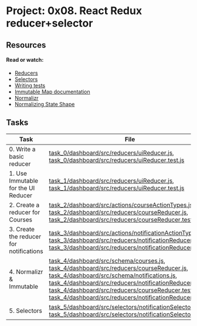 # Project: 0x08. React Redux reducer+selector

## Resources

#### Read or watch:

- [Reducers](https://intranet.alxswe.com/rltoken/SzgQcaVZ6qtF1ccU-S2DiA)
- [Selectors](https://intranet.alxswe.com/rltoken/m3ctiAA74QV6YYqZ8YBZTQ)
- [Writing tests](https://intranet.alxswe.com/rltoken/E5mFy6WxHnMfIwxYhy2gzw)
- [Immutable Map documentation](https://intranet.alxswe.com/rltoken/oeA22lgPb_GvU1nOzWoA3w)
- [Normalizr](https://intranet.alxswe.com/rltoken/fmN8EIQtqvKbLVgJuRyM0Q)
- [Normalizing State Shape](https://intranet.alxswe.com/rltoken/wCbecNeGJhMu3hu38S7RCw)

## Tasks

| Task                                    | File                                                                                                                                                                                                                                                                                                                                                                                                                                                                                                                                                                                                                                           |
| --------------------------------------- | ---------------------------------------------------------------------------------------------------------------------------------------------------------------------------------------------------------------------------------------------------------------------------------------------------------------------------------------------------------------------------------------------------------------------------------------------------------------------------------------------------------------------------------------------------------------------------------------------------------------------------------------------- |
| 0. Write a basic reducer                | [task_0/dashboard/src/reducers/uiReducer.js](./task_0/dashboard/src/reducers/uiReducer.js), [task_0/dashboard/src/reducers/uiReducer.test.js](./task_0/dashboard/src/reducers/uiReducer.test.js)                                                                                                                                                                                                                                                                                                                                                                                                                                               |
| 1. Use Immutable for the UI Reducer     | [task_1/dashboard/src/reducers/uiReducer.js](./task_1/dashboard/src/reducers/uiReducer.js), [task_1/dashboard/src/reducers/uiReducer.test.js](./task_1/dashboard/src/reducers/uiReducer.test.js)                                                                                                                                                                                                                                                                                                                                                                                                                                               |
| 2. Create a reducer for Courses         | [task_2/dashboard/src/actions/courseActionTypes.js](./task_2/dashboard/src/actions/courseActionTypes.js), [task_2/dashboard/src/reducers/courseReducer.js](./task_2/dashboard/src/reducers/courseReducer.js), [task_2/dashboard/src/reducers/courseReducer.test.js](./task_2/dashboard/src/reducers/courseReducer.test.js)                                                                                                                                                                                                                                                                                                                     |
| 3. Create the reducer for notifications | [task_3/dashboard/src/actions/notificationActionTypes.js](./task_3/dashboard/src/actions/notificationActionTypes.js), [task_3/dashboard/src/reducers/notificationReducer.js](./task_3/dashboard/src/reducers/notificationReducer.js), [task_3/dashboard/src/reducers/notificationReducer.test.js](./task_3/dashboard/src/reducers/notificationReducer.test.js)                                                                                                                                                                                                                                                                                 |
| 4. Normalizr & Immutable                | [task_4/dashboard/src/schema/courses.js](./task_4/dashboard/src/schema/courses.js), [task_4/dashboard/src/reducers/courseReducer.js](./task_4/dashboard/src/reducers/courseReducer.js), [task_4/dashboard/src/schema/notifications.js](./task_4/dashboard/src/schema/notifications.js), [task_4/dashboard/src/reducers/notificationReducer.js](./task_4/dashboard/src/reducers/notificationReducer.js), [task_4/dashboard/src/reducers/courseReducer.test.js](./task_4/dashboard/src/reducers/courseReducer.test.js), [task_4/dashboard/src/reducers/notificationReducer.test.js](./task_4/dashboard/src/reducers/notificationReducer.test.js) |
| 5. Selectors                            | [task_5/dashboard/src/selectors/notificationSelector.js](./task_5/dashboard/src/selectors/notificationSelector.js), [task_5/dashboard/src/selectors/notificationSelector.test.js](./task_5/dashboard/src/selectors/notificationSelector.test.js)                                                                                                                                                                                                                                                                                                                                                                                               |
